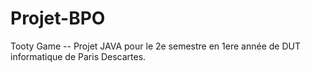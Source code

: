 # Projet-BPO
 Tooty Game -- Projet JAVA pour le 2e semestre en 1ere année de DUT informatique de Paris Descartes. 
